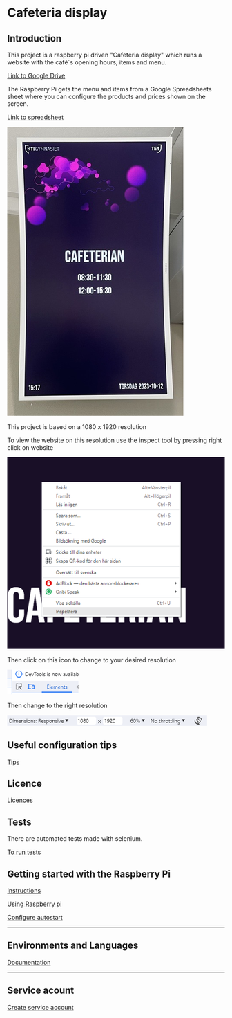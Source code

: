 # Cafeteria display

## Introduction

This project is a raspberry pi driven "Cafeteria display" which runs a website with the café´s opening hours, items and menu.

[Link to Google Drive](https://drive.google.com/drive/folders/1Yf2ABcoPqGIK5E88mXdyQchkGVjTMYVt)

The Raspberry Pi gets the menu and items from a Google Spreadsheets sheet where you can configure the products and prices shown on the screen.

[Link to spreadsheet](https://docs.google.com/spreadsheets/d/1wN90DoWtkIRofBl3Jm_UkQMeDUDMMIszM-5tlwlPICA/)

![Cafeteria-skylten](Documentations/images/CafeteriaSkylten.png)

This project is based on a 1080 x 1920 resolution 

To view the website on this resolution use the inspect tool by pressing right click on website

![Inspekt image](Documentations/images/inspectImg.png)

Then click on this icon to change to your desired resolution

![Res image](Documentations/images/click1.png)

Then change to the right resolution

![Input image](Documentations/images/resInput.png)

## Useful configuration tips

[Tips](Documentations/configuration.md)

## Licence

[Licences](Documentations/licence.md)

## Tests

There are automated tests made with selenium. 

[To run tests](Documentations/tests.md)

## Getting started with the Raspberry Pi
[Instructions](Documentations/raspberrySetup.md)

[Using Raspberry pi](Documentations/usingRaspberryPi.md)

[Configure autostart](Documentations/autostart.md)


***

## Environments and Languages 
[Documentation](Documentations/enviromentsLanguages.md)

***
## Service acount

[Create service account](Documentations/serviceAccount.md)

